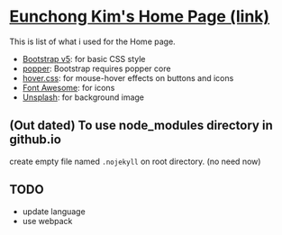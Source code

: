 # [Eunchong Kim's Home Page (link)](http://newini.github.io/)

This is list of what i used for the Home page.

- [Bootstrap v5](https://getbootstrap.com/docs/5.0/getting-started/introduction/): for basic CSS style
- [popper](https://popper.js.org/): Bootstrap requires popper core
- [hover.css](https://ianlunn.github.io/Hover/): for mouse-hover effects on buttons and icons
- [Font Awesome](https://fontawesome.com): for icons
- [Unsplash](https://unsplash.com/): for background image



## (Out dated) To use node_modules directory in github.io
create empty file named `.nojekyll` on root directory. (no need now)

## TODO
- update language
- use webpack

